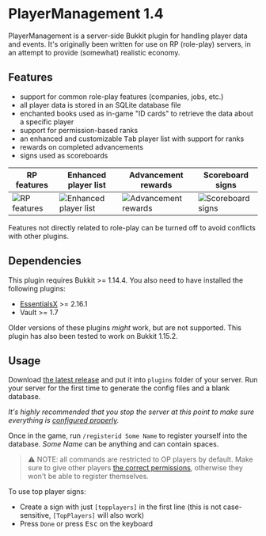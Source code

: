 # PlayerManagement 1.4

PlayerManagement is a server-side Bukkit plugin for handling player data and events. It's originally been written for use on RP (role-play) servers, in an attempt to provide (somewhat) realistic economy.

## Features

- support for common role-play features (companies, jobs, etc.)
- all player data is stored in an SQLite database file
- enchanted books used as in-game "ID cards" to retrieve the data about a specific player
- support for permission-based ranks
- an enhanced and customizable <kbd>Tab</kbd> player list with support for ranks
- rewards on completed advancements
- signs used as scoreboards

RP features | Enhanced player list | Advancement rewards | Scoreboard signs
----------- | -------------------- | ------------------- | ----------------
![RP features](https://user-images.githubusercontent.com/35228139/84886093-3ccdf380-b094-11ea-887c-a6572495be22.png) | ![Enhanced player list](https://user-images.githubusercontent.com/35228139/84885811-d6e16c00-b093-11ea-8e2a-f69cecfd1be7.png) | ![Advancement rewards](https://user-images.githubusercontent.com/35228139/84885878-ed87c300-b093-11ea-9316-31a8caceeeb5.png) | ![Scoreboard signs](https://user-images.githubusercontent.com/35228139/84886242-6edf5580-b094-11ea-8d51-327f535fdcae.png)

Features not directly related to role-play can be turned off to avoid conflicts with other plugins.

## Dependencies

This plugin requires Bukkit >= 1.14.4. You also need to have installed the following plugins:

- [EssentialsX](https://github.com/EssentialsX/Essentials) >= 2.16.1
- Vault >= 1.7

Older versions of these plugins *might* work, but are not supported. This plugin has also been tested to work on Bukkit 1.15.2.

## Usage

Download [the latest release]() and put it into `plugins` folder of your server. Run your server for the first time to generate the config files and a blank database.

*It's highly recommended that you stop the server at this point to make sure everything is [configured properly](./Config.md).*

Once in the game, run `/registerid Some Name` to register yourself into the database. *Some Name* can be anything and can contain spaces.

> ⚠ NOTE: all commands are restricted to OP players by default. Make sure to give other players [the correct permissions](./Config.md), otherwise they won't be able to register themselves.

To use top player signs:

- Create a sign with just `[topplayers]` in the first line (this is not case-sensitive, `[TopPlayers]` will also work)
- Press `Done` or press <kbd>Esc</kbd> on the keyboard
